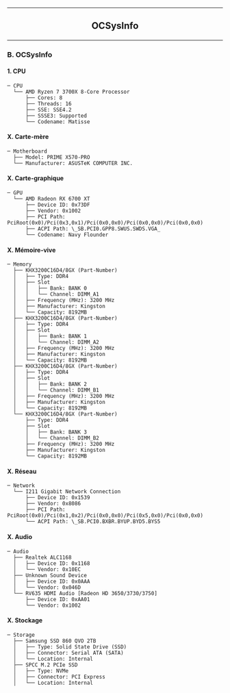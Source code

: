 
-------------------------------------------------------------------------------------------------------------------
## <p align='center'> OCSysInfo </p>

-------------------------------------------------------------------------------------------------------------------
### B. OCSysInfo
#### 1. CPU 
```
─ CPU
  └── AMD Ryzen 7 3700X 8-Core Processor
      ├── Cores: 8
      ├── Threads: 16
      ├── SSE: SSE4.2
      ├── SSSE3: Supported
      └── Codename: Matisse
```

#### X. Carte-mère
```
─ Motherboard
  ├── Model: PRIME X570-PRO
  └── Manufacturer: ASUSTeK COMPUTER INC.
```

#### X. Carte-graphique
```
─ GPU
  └── AMD Radeon RX 6700 XT
      ├── Device ID: 0x73DF
      ├── Vendor: 0x1002
      ├── PCI Path: PciRoot(0x0)/Pci(0x3,0x1)/Pci(0x0,0x0)/Pci(0x0,0x0)/Pci(0x0,0x0)
      ├── ACPI Path: \_SB.PCI0.GPP8.SWUS.SWDS.VGA_
      └── Codename: Navy Flounder

```

#### X. Mémoire-vive
```
─ Memory
  ├── KHX3200C16D4/8GX (Part-Number)
  │   ├── Type: DDR4
  │   ├── Slot
  │   │   ├── Bank: BANK 0
  │   │   └── Channel: DIMM_A1
  │   ├── Frequency (MHz): 3200 MHz
  │   ├── Manufacturer: Kingston
  │   └── Capacity: 8192MB
  ├── KHX3200C16D4/8GX (Part-Number)
  │   ├── Type: DDR4
  │   ├── Slot
  │   │   ├── Bank: BANK 1
  │   │   └── Channel: DIMM_A2
  │   ├── Frequency (MHz): 3200 MHz
  │   ├── Manufacturer: Kingston
  │   └── Capacity: 8192MB
  ├── KHX3200C16D4/8GX (Part-Number)
  │   ├── Type: DDR4
  │   ├── Slot
  │   │   ├── Bank: BANK 2
  │   │   └── Channel: DIMM_B1
  │   ├── Frequency (MHz): 3200 MHz
  │   ├── Manufacturer: Kingston
  │   └── Capacity: 8192MB
  └── KHX3200C16D4/8GX (Part-Number)
      ├── Type: DDR4
      ├── Slot
      │   ├── Bank: BANK 3
      │   └── Channel: DIMM_B2
      ├── Frequency (MHz): 3200 MHz
      ├── Manufacturer: Kingston
      └── Capacity: 8192MB
```

#### X. Réseau
```
─ Network
  └── I211 Gigabit Network Connection
      ├── Device ID: 0x1539
      ├── Vendor: 0x8086
      ├── PCI Path: PciRoot(0x0)/Pci(0x1,0x2)/Pci(0x0,0x0)/Pci(0x5,0x0)/Pci(0x0,0x0)
      └── ACPI Path: \_SB.PCI0.BXBR.BYUP.BYD5.BYS5
```

#### X. Audio
```
─ Audio
  ├── Realtek ALC1168
  │   ├── Device ID: 0x1168
  │   └── Vendor: 0x10EC
  ├── Unknown Sound Device
  │   ├── Device ID: 0x0AAA
  │   └── Vendor: 0x046D
  └── RV635 HDMI Audio [Radeon HD 3650/3730/3750]
      ├── Device ID: 0xAA01
      └── Vendor: 0x1002
```


#### X. Stockage
```
─ Storage
  ├── Samsung SSD 860 QVO 2TB
  │   ├── Type: Solid State Drive (SSD)
  │   ├── Connector: Serial ATA (SATA)
  │   └── Location: Internal
  ├── SPCC M.2 PCIe SSD
  │   ├── Type: NVMe
  │   ├── Connector: PCI Express
  │   └── Location: Internal
```



